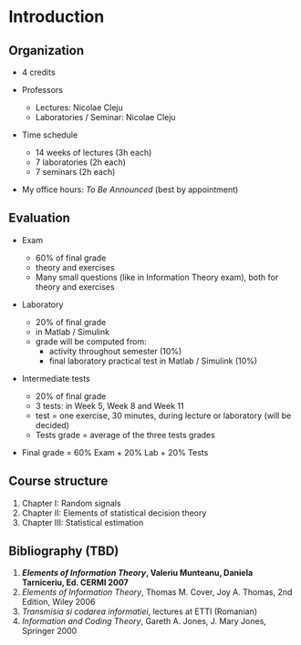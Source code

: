 # Introduction

## Organization

- 4 credits
- Professors
    - Lectures: Nicolae Cleju
    - Laboratories / Seminar: Nicolae Cleju

- Time schedule
    - 14 weeks of lectures (3h each)
    - 7 laboratories (2h each)
    - 7 seminars (2h each)

- My office hours: *To Be Announced* (best by appointment)


## Evaluation

- Exam
    - 60% of final grade
    - theory and exercises
    - Many small questions (like in Information Theory exam), both for theory and exercises
    
- Laboratory
    - 20% of final grade
    - in Matlab / Simulink
    - grade will be computed from:
        - activity throughout semester (10%)
	    - final laboratory practical test in Matlab / Simulink (10%)
	   
- Intermediate tests
    - 20% of final grade
    - 3 tests: in Week 5, Week 8 and Week 11
    - test = one exercise, 30 minutes, during lecture or laboratory (will be decided)
    - Tests grade = average of the three tests grades

- Final grade = 60% Exam + 20% Lab + 20% Tests


## Course structure
1. Chapter I:   Random signals
2. Chapter II:  Elements of statistical decision theory
3. Chapter III: Statistical estimation

## Bibliography (TBD)

1. ***Elements of Information Theory*, Valeriu Munteanu, Daniela Tarniceriu, Ed. CERMI 2007**
1. *Elements of Information Theory*, Thomas M. Cover, Joy A. Thomas, 2nd Edition, Wiley 2006
1. *Transmisia si codarea informatiei*, lectures at ETTI (Romanian)
1. *Information and Coding Theory*, Gareth A. Jones, J. Mary Jones, Springer 2000


